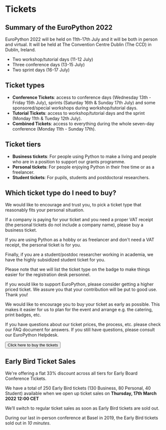 # Tickets

## Summary of the EuroPython 2022

EuroPython 2022 will be held on 11th-17th July and it will be both in person and virtual. It will be held at The Convention Centre Dublin (The CCD) in Dublin, Ireland.

- Two workshop/tutorial days (11-12 July)
- Three conference days (13-15 July)
- Two sprint days (16-17 July)


## Ticket types

- **Conference Tickets**: access to conference days (Wednesday 13th - Friday 15th July), sprints (Saturday 16th & Sunday 17th July) and some sponsored/special workshops during workshop/tutorial days.
- **Tutorial Tickets**: access to workshop/tutorial days and the sprint (Monday 11th & Tueday 12th July).
- **Combined Tickets**: access to everything during the whole seven-day conference (Monday 11th - Sunday 17th).


## Ticket tiers

- **Business tickets**: For people using Python to make a living and people who are in a position to support our grants programme.
- **Personal tickets**: For people enjoying Python in their free time or as a freelancer.
- **Student tickets**: For pupils, students and postdoctoral researchers.


## Which ticket type do I need to buy?

We would like to encourage and trust you, to pick a ticket type that reasonably fits your personal situation.

If a company is paying for your ticket and you need a proper VAT receipt (the personal tickets do not include a company name), please buy a business ticket.

If you are using Python as a hobby or as freelancer and don't need a VAT receipt, the personal ticket is for you.

Finally, if you are a student/postdoc researcher working in academia, we have the highly subsidized student ticket for you.

Please note that we will list the ticket type on the badge to make things easier for the registration desk personnel.

If you would like to support EuroPython, please consider getting a higher priced ticket. We assure you that your contribution will be put to good use. Thank you!

We would like to encourage you to buy your ticket as early as possible. This makes it easier for us to plan for the event and arrange e.g. the catering, print badges, etc.

If you have questions about our ticket prices, the process, etc. please check our FAQ document for answers. If you still have questions, please consult our EuroPython Helpdesk.


<a href="https://tickets.europython.eu"><button>Click here to buy the tickets</button></a>


## Early Bird Ticket Sales

We're offering a flat 33% discount across all tiers for Early Board Conference Tickets.

We have a total of 250 Early Bird tickets (130 Business, 80 Personal, 40 Student) available when we open up ticket sales on **Thursday, 17th March 2022 12:00 CET**

We’ll switch to regular ticket sales as soon as Early Bird tickets are sold out.

During our last in-person conference at Basel in 2019, the Early Bird tickets sold out in _10 minutes_.

